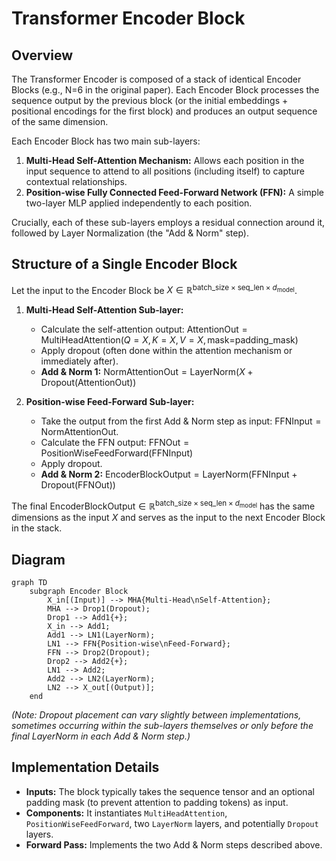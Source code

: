 # Transformer Encoder Block

## Overview

The Transformer Encoder is composed of a stack of identical Encoder Blocks (e.g., N=6 in the original paper). Each Encoder Block processes the sequence output by the previous block (or the initial embeddings + positional encodings for the first block) and produces an output sequence of the same dimension.

Each Encoder Block has two main sub-layers:

1.  **Multi-Head Self-Attention Mechanism:** Allows each position in the input sequence to attend to all positions (including itself) to capture contextual relationships.
2.  **Position-wise Fully Connected Feed-Forward Network (FFN):** A simple two-layer MLP applied independently to each position.

Crucially, each of these sub-layers employs a residual connection around it, followed by Layer Normalization (the "Add & Norm" step).

## Structure of a Single Encoder Block

Let the input to the Encoder Block be $X \in \mathbb{R}^{\text{batch_size} \times \text{seq_len} \times d_{\text{model}}}$.

1.  **Multi-Head Self-Attention Sub-layer:**

    - Calculate the self-attention output: $\text{AttentionOut} = \text{MultiHeadAttention}(Q=X, K=X, V=X, \text{mask=padding_mask})$
    - Apply dropout (often done within the attention mechanism or immediately after).
    - **Add & Norm 1:** $\text{NormAttentionOut} = \text{LayerNorm}(X + \text{Dropout}(\text{AttentionOut}))$

2.  **Position-wise Feed-Forward Sub-layer:**
    - Take the output from the first Add & Norm step as input: $\text{FFNInput} = \text{NormAttentionOut}$.
    - Calculate the FFN output: $\text{FFNOut} = \text{PositionWiseFeedForward}(\text{FFNInput})$
    - Apply dropout.
    - **Add & Norm 2:** $\text{EncoderBlockOutput} = \text{LayerNorm}(\text{FFNInput} + \text{Dropout}(\text{FFNOut}))$

The final $\text{EncoderBlockOutput} \in \mathbb{R}^{\text{batch_size} \times \text{seq_len} \times d_{\text{model}}}$ has the same dimensions as the input $X$ and serves as the input to the next Encoder Block in the stack.

## Diagram

```mermaid
graph TD
    subgraph Encoder Block
        X_in[(Input)] --> MHA{Multi-Head\nSelf-Attention};
        MHA --> Drop1(Dropout);
        Drop1 --> Add1{+};
        X_in --> Add1;
        Add1 --> LN1(LayerNorm);
        LN1 --> FFN{Position-wise\nFeed-Forward};
        FFN --> Drop2(Dropout);
        Drop2 --> Add2{+};
        LN1 --> Add2;
        Add2 --> LN2(LayerNorm);
        LN2 --> X_out[(Output)];
    end
```

_(Note: Dropout placement can vary slightly between implementations, sometimes occurring within the sub-layers themselves or only before the final LayerNorm in each Add & Norm step.)_

## Implementation Details

- **Inputs:** The block typically takes the sequence tensor and an optional padding mask (to prevent attention to padding tokens) as input.
- **Components:** It instantiates `MultiHeadAttention`, `PositionWiseFeedForward`, two `LayerNorm` layers, and potentially `Dropout` layers.
- **Forward Pass:** Implements the two Add & Norm steps described above.
